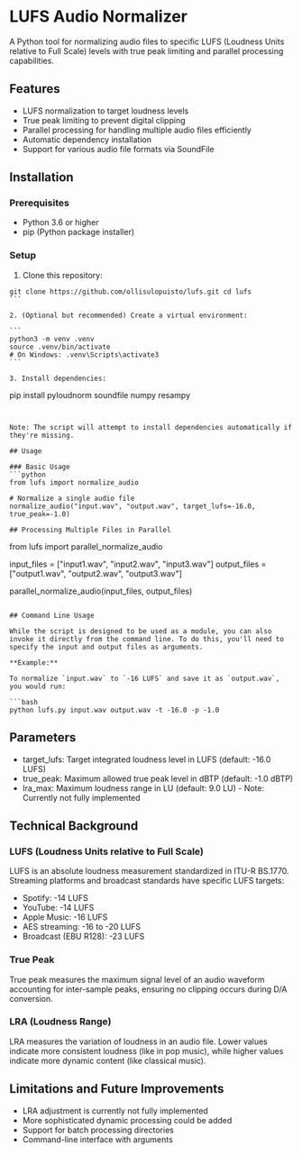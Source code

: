 # LUFS Audio Normalizer

A Python tool for normalizing audio files to specific LUFS (Loudness Units relative to Full Scale) levels with true peak limiting and parallel processing capabilities.

## Features

- LUFS normalization to target loudness levels
- True peak limiting to prevent digital clipping
- Parallel processing for handling multiple audio files efficiently
- Automatic dependency installation
- Support for various audio file formats via SoundFile

## Installation

### Prerequisites
- Python 3.6 or higher
- pip (Python package installer)

### Setup

1. Clone this repository:

````
git clone https://github.com/ollisulopuisto/lufs.git cd lufs
```

2. (Optional but recommended) Create a virtual environment:

```
python3 -m venv .venv 
source .venv/bin/activate 
# On Windows: .venv\Scripts\activate3
```

3. Install dependencies:

````
pip install pyloudnorm soundfile numpy resampy
```


Note: The script will attempt to install dependencies automatically if they're missing.

## Usage

### Basic Usage
```python
from lufs import normalize_audio

# Normalize a single audio file
normalize_audio("input.wav", "output.wav", target_lufs=-16.0, true_peak=-1.0)

## Processing Multiple Files in Parallel

```
from lufs import parallel_normalize_audio

input_files = ["input1.wav", "input2.wav", "input3.wav"]
output_files = ["output1.wav", "output2.wav", "output3.wav"]

parallel_normalize_audio(input_files, output_files)
```

## Command Line Usage

While the script is designed to be used as a module, you can also invoke it directly from the command line. To do this, you'll need to specify the input and output files as arguments.

**Example:**

To normalize `input.wav` to `-16 LUFS` and save it as `output.wav`, you would run:

```bash
python lufs.py input.wav output.wav -t -16.0 -p -1.0
```

## Parameters

- target_lufs: Target integrated loudness level in LUFS (default: -16.0 LUFS)
- true_peak: Maximum allowed true peak level in dBTP (default: -1.0 dBTP)
- lra_max: Maximum loudness range in LU (default: 9.0 LU) - Note: Currently not fully implemented

## Technical Background

### LUFS (Loudness Units relative to Full Scale)

LUFS is an absolute loudness measurement standardized in ITU-R BS.1770. Streaming platforms and broadcast standards have specific LUFS targets:

- Spotify: -14 LUFS
- YouTube: -14 LUFS
- Apple Music: -16 LUFS
- AES streaming: -16 to -20 LUFS
- Broadcast (EBU R128): -23 LUFS

### True Peak

True peak measures the maximum signal level of an audio waveform accounting for inter-sample peaks, ensuring no clipping occurs during D/A conversion.

### LRA (Loudness Range)

LRA measures the variation of loudness in an audio file. Lower values indicate more consistent loudness (like in pop music), while higher values indicate more dynamic content (like classical music).

## Limitations and Future Improvements

- LRA adjustment is currently not fully implemented
- More sophisticated dynamic processing could be added
- Support for batch processing directories
- Command-line interface with arguments